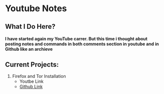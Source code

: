 # Youtube Notes 

## What I Do Here?
#### I have started again my YouTube carrer. But this time i thought about posting notes and commands in both comments section in youtube and in Github like an archieve 

## Current Projects:
1. Firefox and Tor Installation
   * Youtbe Link
   * [Github Link](https://github.com/MrRobot222/Youtube/tree/main/Firefox_x_Tor_install)
